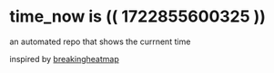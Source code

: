 # time_now is (( 1722855600325 ))

an automated repo that shows the currnent time

inspired by [breakingheatmap](https://github.com/breakingheatmap/breakingheatmap)